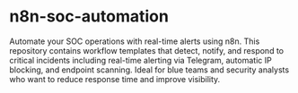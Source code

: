 # n8n-soc-automation
Automate your SOC operations with real-time alerts using n8n. This repository contains workflow templates that detect, notify, and respond to critical incidents including real-time alerting via Telegram, automatic IP blocking, and endpoint scanning. Ideal for blue teams and security analysts who want to reduce response time and improve visibility.
